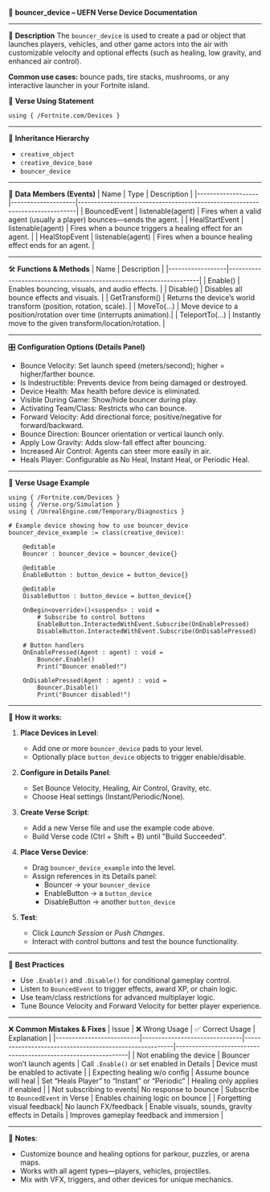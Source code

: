 📘 **bouncer_device – UEFN Verse Device Documentation**

---

🔹 **Description**
The `bouncer_device` is used to create a pad or object that launches players, vehicles, and other game actors into the air with customizable velocity and optional effects (such as healing, low gravity, and enhanced air control).

**Common use cases:** bounce pads, tire stacks, mushrooms, or any interactive launcher in your Fortnite island.

🧱 **Verse Using Statement**
```verse
using { /Fortnite.com/Devices }
```

---

🔗 **Inheritance Hierarchy**
- `creative_object`
- `creative_device_base`
- `bouncer_device`

---

🧩 **Data Members (Events)**
| Name              | Type               | Description                                                                 |
|-------------------|--------------------|-----------------------------------------------------------------------------|
| BouncedEvent      | listenable(agent)  | Fires when a valid agent (usually a player) bounces—sends the agent.       |
| HealStartEvent    | listenable(agent)  | Fires when a bounce triggers a healing effect for an agent.                |
| HealStopEvent     | listenable(agent)  | Fires when a bounce healing effect ends for an agent.                      |

---

🛠️ **Functions & Methods**
| Name            | Description                                                         |
|------------------|---------------------------------------------------------------------|
| Enable()         | Enables bouncing, visuals, and audio effects.                      |
| Disable()        | Disables all bounce effects and visuals.                           |
| GetTransform()   | Returns the device’s world transform (position, rotation, scale).  |
| MoveTo(...)      | Move device to a position/rotation over time (interrupts animation).|
| TeleportTo(...)  | Instantly move to the given transform/location/rotation.           |

---

🎛 **Configuration Options (Details Panel)**
- Bounce Velocity: Set launch speed (meters/second); higher = higher/farther bounce.
- Is Indestructible: Prevents device from being damaged or destroyed.
- Device Health: Max health before device is eliminated.
- Visible During Game: Show/hide bouncer during play.
- Activating Team/Class: Restricts who can bounce.
- Forward Velocity: Add directional force; positive/negative for forward/backward.
- Bounce Direction: Bouncer orientation or vertical launch only.
- Apply Low Gravity: Adds slow-fall effect after bouncing.
- Increased Air Control: Agents can steer more easily in air.
- Heals Player: Configurable as No Heal, Instant Heal, or Periodic Heal.

---

🧰 **Verse Usage Example**
```verse
using { /Fortnite.com/Devices }
using { /Verse.org/Simulation }
using { /UnrealEngine.com/Temporary/Diagnostics }

# Example device showing how to use bouncer_device
bouncer_device_example := class(creative_device):

    @editable
    Bouncer : bouncer_device = bouncer_device{}

    @editable
    EnableButton : button_device = button_device{}

    @editable
    DisableButton : button_device = button_device{}

    OnBegin<override>()<suspends> : void =
        # Subscribe to control buttons
        EnableButton.InteractedWithEvent.Subscribe(OnEnablePressed)
        DisableButton.InteractedWithEvent.Subscribe(OnDisablePressed)

    # Button handlers
    OnEnablePressed(Agent : agent) : void =
        Bouncer.Enable()
        Print("Bouncer enabled!")

    OnDisablePressed(Agent : agent) : void =
        Bouncer.Disable()
        Print("Bouncer disabled!")
```

---

🚀 **How it works:**

1. **Place Devices in Level**:
   - Add one or more `bouncer_device` pads to your level.
   - Optionally place `button_device` objects to trigger enable/disable.

2. **Configure in Details Panel**:
   - Set Bounce Velocity, Healing, Air Control, Gravity, etc.
   - Choose Heal settings (Instant/Periodic/None).

3. **Create Verse Script**:
   - Add a new Verse file and use the example code above.
   - Build Verse code (Ctrl + Shift + B) until "Build Succeeded".

4. **Place Verse Device**:
   - Drag `bouncer_device_example` into the level.
   - Assign references in its Details panel:
     - Bouncer → your `bouncer_device`
     - EnableButton → a `button_device`
     - DisableButton → another `button_device`

5. **Test**:
   - Click *Launch Session* or *Push Changes*.
   - Interact with control buttons and test the bounce functionality.

---

🧠 **Best Practices**
- Use `.Enable()` and `.Disable()` for conditional gameplay control.
- Listen to `BouncedEvent` to trigger effects, award XP, or chain logic.
- Use team/class restrictions for advanced multiplayer logic.
- Tune Bounce Velocity and Forward Velocity for better player experience.

---

❌ **Common Mistakes & Fixes**
| Issue                    | ❌ Wrong Usage                | ✅ Correct Usage                                       | Explanation                                                   |
|--------------------------|-------------------------------|--------------------------------------------------------|---------------------------------------------------------------|
| Not enabling the device  | Bouncer won’t launch agents   | Call `.Enable()` or set enabled in Details             | Device must be enabled to activate                           |
| Expecting healing w/o config | Assume bounce will heal     | Set “Heals Player” to “Instant” or “Periodic”          | Healing only applies if enabled                              |
| Not subscribing to events| No response to bounce         | Subscribe to `BouncedEvent` in Verse                   | Enables chaining logic on bounce                             |
| Forgetting visual feedback| No launch FX/feedback        | Enable visuals, sounds, gravity effects in Details     | Improves gameplay feedback and immersion                     |

---

📌 **Notes**:
- Customize bounce and healing options for parkour, puzzles, or arena maps.
- Works with all agent types—players, vehicles, projectiles.
- Mix with VFX, triggers, and other devices for unique mechanics.

